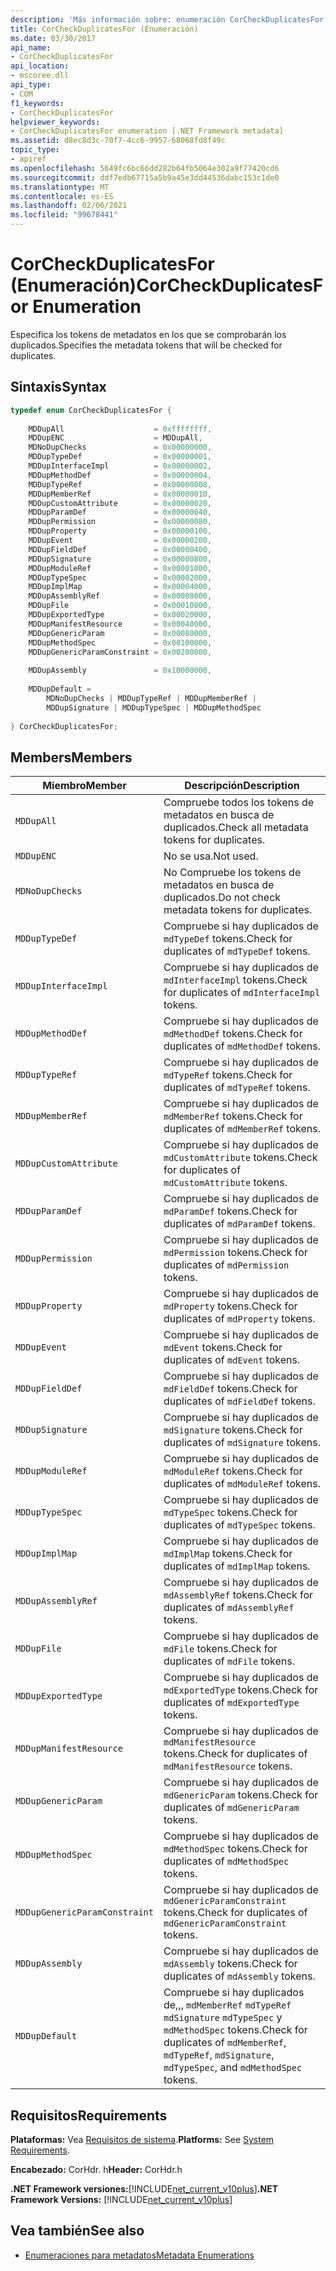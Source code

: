 ```yaml
---
description: 'Más información sobre: enumeración CorCheckDuplicatesFor ('
title: CorCheckDuplicatesFor (Enumeración)
ms.date: 03/30/2017
api_name:
- CorCheckDuplicatesFor
api_location:
- mscoree.dll
api_type:
- COM
f1_keywords:
- CorCheckDuplicatesFor
helpviewer_keywords:
- CorCheckDuplicatesFor enumeration [.NET Framework metadata]
ms.assetid: d8ec8d3c-70f7-4cc6-9957-68068fd8f49c
topic_type:
- apiref
ms.openlocfilehash: 5649fc6bc66dd282b64fb5064e302a9f77420cd6
ms.sourcegitcommit: ddf7edb67715a5b9a45e3dd44536dabc153c1de0
ms.translationtype: MT
ms.contentlocale: es-ES
ms.lasthandoff: 02/06/2021
ms.locfileid: "99678441"
---
```

# <a name="corcheckduplicatesfor-enumeration"></a><span data-ttu-id="44f50-103">CorCheckDuplicatesFor (Enumeración)</span><span class="sxs-lookup"><span data-stu-id="44f50-103">CorCheckDuplicatesFor Enumeration</span></span>

<span data-ttu-id="44f50-104">Especifica los tokens de metadatos en los que se comprobarán los duplicados.</span><span class="sxs-lookup"><span data-stu-id="44f50-104">Specifies the metadata tokens that will be checked for duplicates.</span></span>  
  
## <a name="syntax"></a><span data-ttu-id="44f50-105">Sintaxis</span><span class="sxs-lookup"><span data-stu-id="44f50-105">Syntax</span></span>  
  
```cpp  
typedef enum CorCheckDuplicatesFor {  
  
    MDDupAll                    = 0xffffffff,  
    MDDupENC                    = MDDupAll,  
    MDNoDupChecks               = 0x00000000,  
    MDDupTypeDef                = 0x00000001,  
    MDDupInterfaceImpl          = 0x00000002,  
    MDDupMethodDef              = 0x00000004,  
    MDDupTypeRef                = 0x00000008,  
    MDDupMemberRef              = 0x00000010,  
    MDDupCustomAttribute        = 0x00000020,  
    MDDupParamDef               = 0x00000040,  
    MDDupPermission             = 0x00000080,  
    MDDupProperty               = 0x00000100,  
    MDDupEvent                  = 0x00000200,  
    MDDupFieldDef               = 0x00000400,  
    MDDupSignature              = 0x00000800,  
    MDDupModuleRef              = 0x00001000,  
    MDDupTypeSpec               = 0x00002000,  
    MDDupImplMap                = 0x00004000,  
    MDDupAssemblyRef            = 0x00008000,  
    MDDupFile                   = 0x00010000,  
    MDDupExportedType           = 0x00020000,  
    MDDupManifestResource       = 0x00040000,  
    MDDupGenericParam           = 0x00080000,  
    MDDupMethodSpec             = 0x00100000,  
    MDDupGenericParamConstraint = 0x00200000,  
  
    MDDupAssembly               = 0x10000000,  
  
    MDDupDefault =
        MDNoDupChecks | MDDupTypeRef | MDDupMemberRef |
        MDDupSignature | MDDupTypeSpec | MDDupMethodSpec  
  
} CorCheckDuplicatesFor;  
```  
  
## <a name="members"></a><span data-ttu-id="44f50-106">Members</span><span class="sxs-lookup"><span data-stu-id="44f50-106">Members</span></span>  
  
|<span data-ttu-id="44f50-107">Miembro</span><span class="sxs-lookup"><span data-stu-id="44f50-107">Member</span></span>|<span data-ttu-id="44f50-108">Descripción</span><span class="sxs-lookup"><span data-stu-id="44f50-108">Description</span></span>|  
|------------|-----------------|  
|`MDDupAll`|<span data-ttu-id="44f50-109">Compruebe todos los tokens de metadatos en busca de duplicados.</span><span class="sxs-lookup"><span data-stu-id="44f50-109">Check all metadata tokens for duplicates.</span></span>|  
|`MDDupENC`|<span data-ttu-id="44f50-110">No se usa.</span><span class="sxs-lookup"><span data-stu-id="44f50-110">Not used.</span></span>|  
|`MDNoDupChecks`|<span data-ttu-id="44f50-111">No Compruebe los tokens de metadatos en busca de duplicados.</span><span class="sxs-lookup"><span data-stu-id="44f50-111">Do not check metadata tokens for duplicates.</span></span>|  
|`MDDupTypeDef`|<span data-ttu-id="44f50-112">Compruebe si hay duplicados de `mdTypeDef` tokens.</span><span class="sxs-lookup"><span data-stu-id="44f50-112">Check for duplicates of `mdTypeDef` tokens.</span></span>|  
|`MDDupInterfaceImpl`|<span data-ttu-id="44f50-113">Compruebe si hay duplicados de `mdInterfaceImpl` tokens.</span><span class="sxs-lookup"><span data-stu-id="44f50-113">Check for duplicates of `mdInterfaceImpl` tokens.</span></span>|  
|`MDDupMethodDef`|<span data-ttu-id="44f50-114">Compruebe si hay duplicados de `mdMethodDef` tokens.</span><span class="sxs-lookup"><span data-stu-id="44f50-114">Check for duplicates of `mdMethodDef` tokens.</span></span>|  
|`MDDupTypeRef`|<span data-ttu-id="44f50-115">Compruebe si hay duplicados de `mdTypeRef` tokens.</span><span class="sxs-lookup"><span data-stu-id="44f50-115">Check for duplicates of `mdTypeRef` tokens.</span></span>|  
|`MDDupMemberRef`|<span data-ttu-id="44f50-116">Compruebe si hay duplicados de `mdMemberRef` tokens.</span><span class="sxs-lookup"><span data-stu-id="44f50-116">Check for duplicates of `mdMemberRef` tokens.</span></span>|  
|`MDDupCustomAttribute`|<span data-ttu-id="44f50-117">Compruebe si hay duplicados de `mdCustomAttribute` tokens.</span><span class="sxs-lookup"><span data-stu-id="44f50-117">Check for duplicates of `mdCustomAttribute` tokens.</span></span>|  
|`MDDupParamDef`|<span data-ttu-id="44f50-118">Compruebe si hay duplicados de `mdParamDef` tokens.</span><span class="sxs-lookup"><span data-stu-id="44f50-118">Check for duplicates of `mdParamDef` tokens.</span></span>|  
|`MDDupPermission`|<span data-ttu-id="44f50-119">Compruebe si hay duplicados de `mdPermission` tokens.</span><span class="sxs-lookup"><span data-stu-id="44f50-119">Check for duplicates of `mdPermission` tokens.</span></span>|  
|`MDDupProperty`|<span data-ttu-id="44f50-120">Compruebe si hay duplicados de `mdProperty` tokens.</span><span class="sxs-lookup"><span data-stu-id="44f50-120">Check for duplicates of `mdProperty` tokens.</span></span>|  
|`MDDupEvent`|<span data-ttu-id="44f50-121">Compruebe si hay duplicados de `mdEvent` tokens.</span><span class="sxs-lookup"><span data-stu-id="44f50-121">Check for duplicates of `mdEvent` tokens.</span></span>|  
|`MDDupFieldDef`|<span data-ttu-id="44f50-122">Compruebe si hay duplicados de `mdFieldDef` tokens.</span><span class="sxs-lookup"><span data-stu-id="44f50-122">Check for duplicates of `mdFieldDef` tokens.</span></span>|  
|`MDDupSignature`|<span data-ttu-id="44f50-123">Compruebe si hay duplicados de `mdSignature` tokens.</span><span class="sxs-lookup"><span data-stu-id="44f50-123">Check for duplicates of `mdSignature` tokens.</span></span>|  
|`MDDupModuleRef`|<span data-ttu-id="44f50-124">Compruebe si hay duplicados de `mdModuleRef` tokens.</span><span class="sxs-lookup"><span data-stu-id="44f50-124">Check for duplicates of `mdModuleRef` tokens.</span></span>|  
|`MDDupTypeSpec`|<span data-ttu-id="44f50-125">Compruebe si hay duplicados de `mdTypeSpec` tokens.</span><span class="sxs-lookup"><span data-stu-id="44f50-125">Check for duplicates of `mdTypeSpec` tokens.</span></span>|  
|`MDDupImplMap`|<span data-ttu-id="44f50-126">Compruebe si hay duplicados de `mdImplMap` tokens.</span><span class="sxs-lookup"><span data-stu-id="44f50-126">Check for duplicates of `mdImplMap` tokens.</span></span>|  
|`MDDupAssemblyRef`|<span data-ttu-id="44f50-127">Compruebe si hay duplicados de `mdAssemblyRef` tokens.</span><span class="sxs-lookup"><span data-stu-id="44f50-127">Check for duplicates of `mdAssemblyRef` tokens.</span></span>|  
|`MDDupFile`|<span data-ttu-id="44f50-128">Compruebe si hay duplicados de `mdFile` tokens.</span><span class="sxs-lookup"><span data-stu-id="44f50-128">Check for duplicates of `mdFile` tokens.</span></span>|  
|`MDDupExportedType`|<span data-ttu-id="44f50-129">Compruebe si hay duplicados de `mdExportedType` tokens.</span><span class="sxs-lookup"><span data-stu-id="44f50-129">Check for duplicates of `mdExportedType` tokens.</span></span>|  
|`MDDupManifestResource`|<span data-ttu-id="44f50-130">Compruebe si hay duplicados de `mdManifestResource` tokens.</span><span class="sxs-lookup"><span data-stu-id="44f50-130">Check for duplicates of `mdManifestResource` tokens.</span></span>|  
|`MDDupGenericParam`|<span data-ttu-id="44f50-131">Compruebe si hay duplicados de `mdGenericParam` tokens.</span><span class="sxs-lookup"><span data-stu-id="44f50-131">Check for duplicates of `mdGenericParam` tokens.</span></span>|  
|`MDDupMethodSpec`|<span data-ttu-id="44f50-132">Compruebe si hay duplicados de `mdMethodSpec` tokens.</span><span class="sxs-lookup"><span data-stu-id="44f50-132">Check for duplicates of `mdMethodSpec` tokens.</span></span>|  
|`MDDupGenericParamConstraint`|<span data-ttu-id="44f50-133">Compruebe si hay duplicados de `mdGenericParamConstraint` tokens.</span><span class="sxs-lookup"><span data-stu-id="44f50-133">Check for duplicates of `mdGenericParamConstraint` tokens.</span></span>|  
|`MDDupAssembly`|<span data-ttu-id="44f50-134">Compruebe si hay duplicados de `mdAssembly` tokens.</span><span class="sxs-lookup"><span data-stu-id="44f50-134">Check for duplicates of `mdAssembly` tokens.</span></span>|  
|`MDDupDefault`|<span data-ttu-id="44f50-135">Compruebe si hay duplicados de,,, `mdMemberRef` `mdTypeRef` `mdSignature` `mdTypeSpec` y `mdMethodSpec` tokens.</span><span class="sxs-lookup"><span data-stu-id="44f50-135">Check for duplicates of `mdMemberRef`, `mdTypeRef`, `mdSignature`, `mdTypeSpec`, and `mdMethodSpec` tokens.</span></span>|  
  
## <a name="requirements"></a><span data-ttu-id="44f50-136">Requisitos</span><span class="sxs-lookup"><span data-stu-id="44f50-136">Requirements</span></span>  

 <span data-ttu-id="44f50-137">**Plataformas:** Vea [Requisitos de sistema](../../get-started/system-requirements.md).</span><span class="sxs-lookup"><span data-stu-id="44f50-137">**Platforms:** See [System Requirements](../../get-started/system-requirements.md).</span></span>  
  
 <span data-ttu-id="44f50-138">**Encabezado:** CorHdr. h</span><span class="sxs-lookup"><span data-stu-id="44f50-138">**Header:** CorHdr.h</span></span>  
  
 <span data-ttu-id="44f50-139">**.NET Framework versiones:**[!INCLUDE[net_current_v10plus](../../../../includes/net-current-v10plus-md.md)]</span><span class="sxs-lookup"><span data-stu-id="44f50-139">**.NET Framework Versions:** [!INCLUDE[net_current_v10plus](../../../../includes/net-current-v10plus-md.md)]</span></span>  
  
## <a name="see-also"></a><span data-ttu-id="44f50-140">Vea también</span><span class="sxs-lookup"><span data-stu-id="44f50-140">See also</span></span>

- [<span data-ttu-id="44f50-141">Enumeraciones para metadatos</span><span class="sxs-lookup"><span data-stu-id="44f50-141">Metadata Enumerations</span></span>](metadata-enumerations.md)
